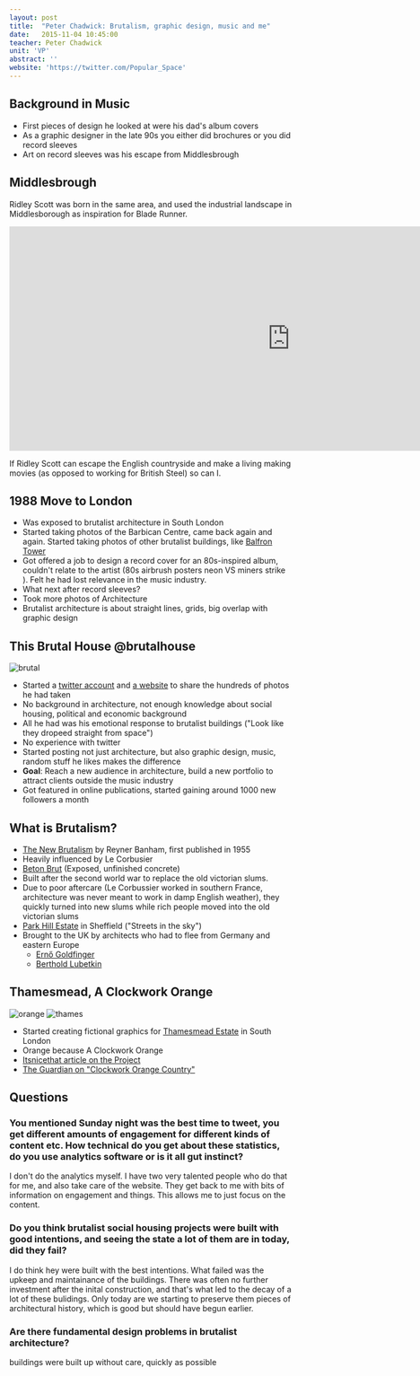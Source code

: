 ```yaml
---
layout: post
title:  "Peter Chadwick: Brutalism, graphic design, music and me"
date:   2015-11-04 10:45:00
teacher: Peter Chadwick
unit: 'VP'
abstract: ''
website: 'https://twitter.com/Popular_Space'
---
```


## Background in Music

- First pieces of design he looked at were his dad's album covers
- As a graphic designer in the late 90s you either did brochures or you did record sleeves
- Art on record sleeves was his escape from Middlesbrough

## Middlesbrough

Ridley Scott was born in the same area, and used the industrial landscape in Middlesborough as inspiration for Blade Runner.

<iframe width="1000" height="400" src="https://www.youtube.com/embed/-fu7jN2_2pE" frameborder="0" allowfullscreen></iframe>

If Ridley Scott can escape the English countryside and make a living making movies (as opposed to working for British Steel) so can I.

## 1988 Move to London
- Was exposed to brutalist architecture in South London
- Started taking photos of the Barbican Centre, came back again and again. Started taking photos of other brutalist buildings, like [Balfron Tower](https://en.wikipedia.org/wiki/Balfron_Tower)
- Got offered a job to design a record cover for an 80s-inspired album, couldn't relate to the artist (80s airbrush posters neon VS miners strike
). Felt he had lost relevance in the music industry.
- What next after record sleeves?
- Took more photos of Architecture
- Brutalist architecture is about straight lines, grids, big overlap with graphic design

## This Brutal House @brutalhouse
![brutal](http://cdn.siteinspire.com/screengrabs/images/000/006/293/large.jpg)

- Started a [twitter account](http://www.twitter.com/brutalhouse) and [a website](http://www.thisbrutalhouse.com/
) to share the hundreds of photos he had taken
- No background in architecture, not enough knowledge about social housing, political and economic background
- All he had was his emotional response to brutalist buildings ("Look like they dropeed straight from space")
- No experience with twitter
- Started posting not just architecture, but also graphic design, music, random stuff he likes
makes the difference
- **Goal**: Reach a new audience in architecture, build a new portfolio to attract clients outside the music industry
- Got featured in online publications, started gaining around 1000 new followers a month

## What is Brutalism?
- [The New Brutalism](http://www.architectural-review.com/essays/1955-december-the-new-brutalism-by-reyner-banham/8603840.article) by Reyner Banham, first published in 1955
- Heavily influenced by Le Corbusier
- [Beton Brut](https://en.wikipedia.org/wiki/B%C3%A9ton_brut) (Exposed, unfinished concrete)
- Built after the second world war to replace the old victorian slums.
- Due to poor aftercare (Le Corbussier worked in southern France, architecture was never meant to work in damp English weather), they quickly turned into new slums while rich people moved into the old victorian slums
- [Park Hill Estate](https://en.wikipedia.org/wiki/Park_Hill,_Sheffield) in Sheffield ("Streets in the sky")
- Brought to the UK by architects who had to flee from Germany and eastern Europe
	- [Ernő Goldfinger](https://en.wikipedia.org/wiki/Ern%C5%91_Goldfinger)
	- [Berthold Lubetkin](https://en.wikipedia.org/wiki/Berthold_Lubetkin)

## Thamesmead, A Clockwork Orange
![orange](http://i0.wp.com/www.lovelondoncouncilhousing.com/wp-content/uploads/2013/06/LLCH-ACO.jpg)
![thames](http://assets.itsnicethat.com/system/files/032014/531858765c3e3c505a005b26/images_slice_large/tm%E2%80%94posters4.jpg?1438262055)

- Started creating fictional graphics for [Thamesmead Estate](https://en.wikipedia.org/wiki/Thamesmead) in South London
- Orange because A Clockwork Orange
- [Itsnicethat article on the Project](http://www.itsnicethat.com/articles/popular-this-brutal-house)
- [The Guardian on "Clockwork Orange Country"](http://www.theguardian.com/culture/2000/mar/13/artsfeatures2)

## Questions

### You mentioned Sunday night was the best time to tweet, you get different amounts of engagement for different kinds of content etc. How technical do you get about these statistics, do you use analytics software or is it all gut instinct? 

I don't do the analytics myself. I have two very talented people who do that for me, and also take care of the website. They get back to me with bits of information on engagement and things. This allows me to just focus on the content.

### Do you think brutalist social housing projects were built with good intentions, and seeing the state a lot of them are in today, did they fail?

I do think hey were built with the best intentions. What failed was the upkeep and maintainance of the buildings. There was often no further investment after the inital construction, and that's what led to the decay of a lot of these bulidings. Only today are we starting to preserve them pieces of architectural history, which is good but should have begun earlier.

### Are there fundamental design problems in brutalist architecture?
buildings were built up without care, quickly as possible